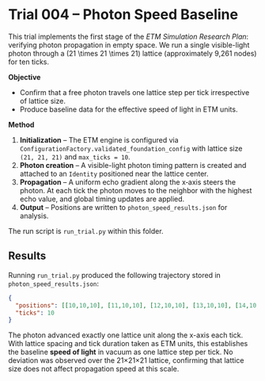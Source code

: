 # Trial 004 – Photon Speed Baseline

This trial implements the first stage of the *ETM Simulation Research Plan*: verifying photon propagation in empty space. We run a single visible-light photon through a \(21 \times 21 \times 21\) lattice (approximately 9,261 nodes) for ten ticks.

**Objective**

- Confirm that a free photon travels one lattice step per tick irrespective of lattice size.
- Produce baseline data for the effective speed of light in ETM units.

**Method**

1. **Initialization** – The ETM engine is configured via `ConfigurationFactory.validated_foundation_config` with lattice size `(21, 21, 21)` and `max_ticks = 10`.
2. **Photon creation** – A visible-light photon timing pattern is created and attached to an `Identity` positioned near the lattice center.
3. **Propagation** – A uniform echo gradient along the x‑axis steers the photon. At each tick the photon moves to the neighbor with the highest echo value, and global timing updates are applied.
4. **Output** – Positions are written to `photon_speed_results.json` for analysis.

The run script is `run_trial.py` within this folder.

## Results

Running `run_trial.py` produced the following trajectory stored in `photon_speed_results.json`:

```json
{
  "positions": [[10,10,10], [11,10,10], [12,10,10], [13,10,10], [14,10,10], [15,10,10], [16,10,10], [17,10,10], [18,10,10], [19,10,10], [20,10,10]],
  "ticks": 10
}
```

The photon advanced exactly one lattice unit along the x-axis each tick. With lattice spacing and tick duration taken as ETM units, this establishes the baseline **speed of light** in vacuum as one lattice step per tick. No deviation was observed over the 21×21×21 lattice, confirming that lattice size does not affect propagation speed at this scale.
